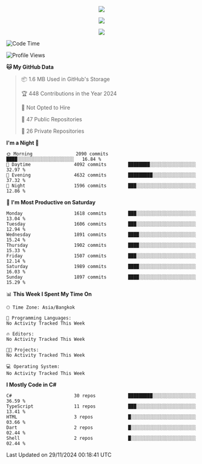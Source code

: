 <p align="center">
  <a href="say-hi.gif"> 
    <img align="center" src="say-hi.gif"/>
  </a>
</p>
<p align="center">
  <a href="https://github.com/htthinh1999">
    <img align="center" src="https://github-readme-stats-kappa-pink.vercel.app/api?username=htthinh1999&show_icons=true&count_private=true&theme=dracula"/>
  </a>
</p>
<p align="center">
  <a href="https://github.com/htthinh1999">
    <img src="https://github-readme-stats-kappa-pink.vercel.app/api/top-langs/?username=htthinh1999&layout=compact&langs_count=6&count_private=true&hide=tsql,hlsl,glsl,shaderlab&theme=dracula"/>
  </a>
</p>

<!--START_SECTION:waka-->
![Code Time](http://img.shields.io/badge/Code%20Time-0%20secs-blue)

![Profile Views](http://img.shields.io/badge/Profile%20Views-0-blue)

**🐱 My GitHub Data** 

> 📦 1.6 MB Used in GitHub's Storage 
 > 
> 🏆 448 Contributions in the Year 2024
 > 
> 🚫 Not Opted to Hire
 > 
> 📜 47 Public Repositories 
 > 
> 🔑 26 Private Repositories 
 > 
**I'm a Night 🦉** 

```text
🌞 Morning                2090 commits        ████░░░░░░░░░░░░░░░░░░░░░   16.84 % 
🌆 Daytime                4092 commits        ████████░░░░░░░░░░░░░░░░░   32.97 % 
🌃 Evening                4632 commits        █████████░░░░░░░░░░░░░░░░   37.32 % 
🌙 Night                  1596 commits        ███░░░░░░░░░░░░░░░░░░░░░░   12.86 % 
```
📅 **I'm Most Productive on Saturday** 

```text
Monday                   1618 commits        ███░░░░░░░░░░░░░░░░░░░░░░   13.04 % 
Tuesday                  1606 commits        ███░░░░░░░░░░░░░░░░░░░░░░   12.94 % 
Wednesday                1891 commits        ████░░░░░░░░░░░░░░░░░░░░░   15.24 % 
Thursday                 1902 commits        ████░░░░░░░░░░░░░░░░░░░░░   15.33 % 
Friday                   1507 commits        ███░░░░░░░░░░░░░░░░░░░░░░   12.14 % 
Saturday                 1989 commits        ████░░░░░░░░░░░░░░░░░░░░░   16.03 % 
Sunday                   1897 commits        ████░░░░░░░░░░░░░░░░░░░░░   15.29 % 
```


📊 **This Week I Spent My Time On** 

```text
🕑︎ Time Zone: Asia/Bangkok

💬 Programming Languages: 
No Activity Tracked This Week

🔥 Editors: 
No Activity Tracked This Week

🐱‍💻 Projects: 
No Activity Tracked This Week

💻 Operating System: 
No Activity Tracked This Week
```

**I Mostly Code in C#** 

```text
C#                       30 repos            █████████░░░░░░░░░░░░░░░░   36.59 % 
TypeScript               11 repos            ███░░░░░░░░░░░░░░░░░░░░░░   13.41 % 
HTML                     3 repos             █░░░░░░░░░░░░░░░░░░░░░░░░   03.66 % 
Dart                     2 repos             █░░░░░░░░░░░░░░░░░░░░░░░░   02.44 % 
Shell                    2 repos             █░░░░░░░░░░░░░░░░░░░░░░░░   02.44 % 
```




 Last Updated on 29/11/2024 00:18:41 UTC
<!--END_SECTION:waka-->
